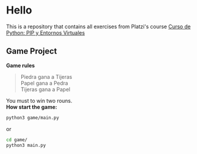 # Hello

This is a repository that contains all exercises from Platzi's course 
[Curso de Python: PIP y Entornos Virtuales](https://platzi.com/cursos/python-pip/)


## Game Project
**Game rules**
> Piedra gana a Tijeras <br>
> Papel gana a Pedra <br>
> Tijeras gana a Papel 

You must to win two rouns.
<br>
**How start the game:**

```sh
python3 game/main.py
```

or 

```sh
cd game/
python3 main.py
```